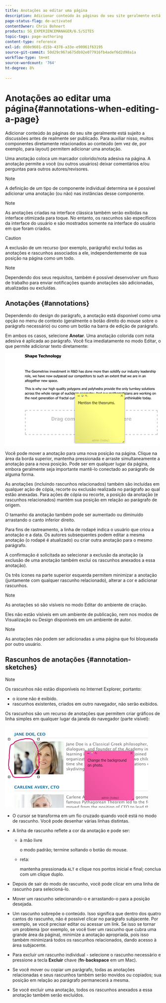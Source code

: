 ```yaml
---
title: Anotações ao editar uma página
description: Adicionar conteúdo às páginas do seu site geralmente está sujeito a discussões antes de realmente ser publicado. Para auxiliar nisso, muitos componentes diretamente relacionados ao conteúdo permitem adicionar uma anotação.
page-status-flag: de-activated
contentOwner: Chris Bohnert
products: SG_EXPERIENCEMANAGER/6.5/SITES
topic-tags: page-authoring
content-type: reference
exl-id: d60e9601-d15b-4378-a33e-e90961f63195
source-git-commit: 50d29c967a675db92e077916fb4adef6d2d98a1a
workflow-type: tm+mt
source-wordcount: '764'
ht-degree: 8%

---
```


# Anotações ao editar uma página{#annotations-when-editing-a-page}

Adicionar conteúdo às páginas do seu site geralmente está sujeito a discussões antes de realmente ser publicado. Para auxiliar nisso, muitos componentes diretamente relacionados ao conteúdo (em vez de, por exemplo, para layout) permitem adicionar uma anotação.

Uma anotação coloca um marcador colorido/nota adesiva na página. A anotação permite a você (ou outros usuários) deixar comentários e/ou perguntas para outros autores/revisores.

>[!NOTE]
>
>A definição de um tipo de componente individual determina se é possível adicionar uma anotação (ou não) nas instâncias desse componente.

>[!NOTE]
>
>As anotações criadas na interface clássica também serão exibidas na interface otimizada para toque. No entanto, os rascunhos são específicos da interface do usuário e são mostrados somente na interface do usuário em que foram criados.

>[!CAUTION]
>
>A exclusão de um recurso (por exemplo, parágrafo) exclui todas as anotações e rascunhos associados a ele, independentemente de sua posição na página como um todo.

>[!NOTE]
>
>Dependendo dos seus requisitos, também é possível desenvolver um fluxo de trabalho para enviar notificações quando anotações são adicionadas, atualizadas ou excluídas.

## Anotações {#annotations}

Dependendo do design do parágrafo, a anotação está disponível como uma opção no menu de contexto (geralmente o botão direito do mouse sobre o parágrafo necessário) ou como um botão na barra de edição de parágrafo.

Em ambos os casos, selecione **Anotar**. Uma anotação colorida com nota adesiva é aplicada ao parágrafo. Você fica imediatamente no modo Editar, o que permite adicionar texto diretamente:

![chlimage_1-137](assets/chlimage_1-137.png)

Você pode mover a anotação para uma nova posição na página. Clique na área da borda superior, mantenha pressionada e arraste simultaneamente a anotação para a nova posição. Pode ser em qualquer lugar da página, embora geralmente seja importante mantê-lo conectado ao parágrafo de alguma forma.

As anotações (incluindo rascunhos relacionados) também são incluídas em qualquer ação de cópia, recorte ou exclusão realizada no parágrafo ao qual estão anexadas. Para ações de cópia ou recorte, a posição da anotação (e rascunhos relacionados) mantém sua posição em relação ao parágrafo de origem.

O tamanho da anotação também pode ser aumentado ou diminuído arrastando o canto inferior direito.

Para fins de rastreamento, a linha de rodapé indica o usuário que criou a anotação e a data. Os autores subsequentes podem editar a mesma anotação (o rodapé é atualizado) ou criar outra anotação para o mesmo parágrafo.

A confirmação é solicitada ao selecionar a exclusão da anotação (a exclusão de uma anotação também exclui os rascunhos anexados a essa anotação).

Os três ícones na parte superior esquerda permitem minimizar a anotação (juntamente com qualquer rascunho relacionado), alterar a cor e adicionar rascunhos.

>[!NOTE]
>
>As anotações só são visíveis no modo Editar do ambiente de criação.
>
>Eles não estão visíveis em um ambiente de publicação, nem nos modos de Visualização ou Design disponíveis em um ambiente de autor.

>[!NOTE]
>
>As anotações não podem ser adicionadas a uma página que foi bloqueada por outro usuário.

## Rascunhos de anotações {#annotation-sketches}

>[!NOTE]
>
>Os rascunhos não estão disponíveis no Internet Explorer, portanto:
>
>* o ícone não é exibido.
>* rascunhos existentes, criados em outro navegador, não serão exibidos.
>

Os rascunhos são um recurso de anotações que permitem criar gráficos de linha simples em qualquer lugar da janela do navegador (parte visível):

![chlimage_1-138](assets/chlimage_1-138.png)

* O cursor se transforma em um fio cruzado quando você está no modo de rascunho. Você pode desenhar várias linhas distintas.
* A linha de rascunho reflete a cor da anotação e pode ser:

   * à mão livre

     o modo padrão; termine soltando o botão do mouse.

   * reta:

     mantenha pressionada `ALT` e clique nos pontos inicial e final; conclua com um clique duplo.

* Depois de sair do modo de rascunho, você pode clicar em uma linha de rascunho para selecioná-lo.
* Mover um rascunho selecionando-o e arrastando-o para a posição desejada.
* Um rascunho sobrepõe o conteúdo. Isso significa que dentro dos quatro cantos do rascunho, não é possível clicar no parágrafo subjacente. Por exemplo, se você precisar editar ou acessar um link. Se isso se tornar um problema (por exemplo, se você tiver um rascunho que cubra uma grande área da página), minimize a anotação apropriada, pois isso também minimizará todos os rascunhos relacionados, dando acesso à área subjacente.
* Para excluir um rascunho individual - selecione o rascunho necessário e pressione a tecla **Excluir** chave (**fn**-**backspace** em um Mac).

* Se você mover ou copiar um parágrafo, todas as anotações relacionadas e seus rascunhos também serão movidos ou copiados; sua posição em relação ao parágrafo permanecerá a mesma.
* Se você excluir uma anotação, todos os rascunhos anexados a essa anotação também serão excluídos.
